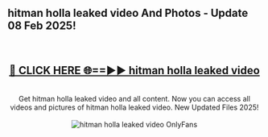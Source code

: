 <h2>hitman holla leaked video And Photos - Update 08 Feb 2025!</h2>
<br>
<div align="center">
<h2><a href="https://cutt.ly/te57wshS" rel="nofollow">🔴 CLICK HERE 🌐==►► hitman holla leaked video</a></h2>
<br>
Get hitman holla leaked video and all content. Now you can access all videos and pictures of hitman holla leaked video. New Updated Files 2025!
<br>
<br>
<a href="https://cutt.ly/te57wshS" rel="nofollow" data-target="animated-image.originalLink"><img src="https://i.ibb.co.com/WyWwxjT/player-gif2.gif" alt="hitman holla leaked video OnlyFans" style="max-width: 100%; display: inline-block;" data-target="animated-image.originalImage"></a>
</div>
<br>